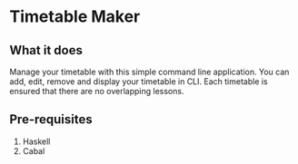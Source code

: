 # Timetable Maker

## What it does
Manage your timetable with this simple command line application. You can add, edit, remove and display your timetable in CLI. Each timetable is ensured that there are no overlapping lessons.

## Pre-requisites
1. Haskell
2. Cabal
